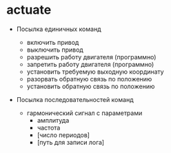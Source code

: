 # actuate

- Посылка единичных команд
  - включить привод  
  - выключить привод
  - разрешить работу двигателя (программно)
  - запретить работу двигателя (программно)
  - установить требуемую выходную координату
  - разорвать обратную связь по положению
  - установить обратную связь по положению

- Посылка последовательностей команд
  - гармонический сигнал с параметрами 
    - амплитуда
    - частота
    - [число периодов]
    - [путь для записи лога]
